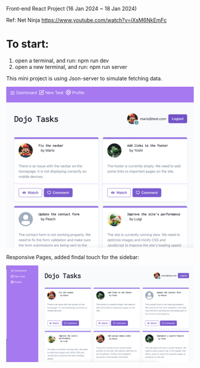 Front-end React Project (16 Jan 2024 ~ 18 Jan 2024)

Ref: Net Ninja
https://www.youtube.com/watch?v=iXsM6NkEmFc

# To start:

1. open a terminal, and run: npm run dev
2. open a new terminal, and run: npm run server

This mini project is using Json-server to simulate fetching data.

![front end](image.png)

Responsive Pages, added findal touch for the sidebar:

![large screen](image-1.png)
